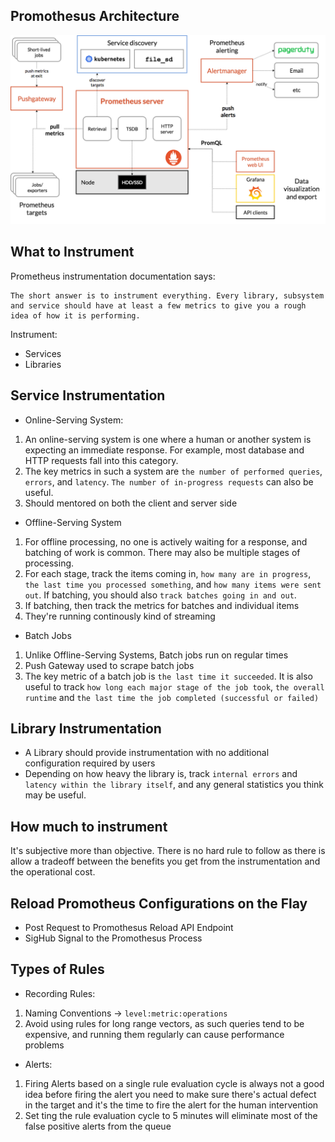 ## Promothesus Architecture
![Promothesus Architecture](assets/architecture.png)

## What to Instrument

Prometheus instrumentation documentation says:
```
The short answer is to instrument everything. Every library, subsystem and service should have at least a few metrics to give you a rough idea of how it is performing.
```
Instrument:
- Services
- Libraries

## Service Instrumentation
- Online-Serving System:
1. An online-serving system is one where a human or another system is expecting an immediate response. For example, most database and HTTP requests fall into this category.
2. The key metrics in such a system are `the number of performed queries`, `errors`, and `latency`. `The number of in-progress requests` can also be useful.
3. Should mentored on both the client and server side 
- Offline-Serving System
1. For offline processing, no one is actively waiting for a response, and batching of work is common. There may also be multiple stages of processing.
2. For each stage, track the items coming in, `how many are in progress`, `the last time you processed something`, and `how many items were sent out`. If batching, you should also `track batches going in and out`.
3. If batching, then track the metrics for batches and individual items
4. They're running continously kind of streaming
- Batch Jobs
1. Unlike Offline-Serving Systems, Batch jobs run on regular times
2. Push Gateway used to scrape batch jobs
3. The key metric of a batch job is `the last time it succeeded`. It is also useful to track `how long each major stage of the job took`, `the overall runtime` and `the last time the job completed (successful or failed)`

## Library Instrumentation
- A Library should provide instrumentation with no additional configuration required by users 
- Depending on how heavy the library is, track ```internal errors``` and ```latency within the library itself```, and any general statistics you think may be useful.

## How much to instrument
It's subjective more than objective. There is no hard rule to follow as there is allow a tradeoff between the benefits you get from the instrumentation and the operational cost.

## Reload Promotheus Configurations on the Flay
- Post Request to Promothesus Reload API Endpoint
- SigHub Signal to the Promothesus Process

## Types of Rules
- Recording Rules:
1. Naming Conventions -> ```level:metric:operations```
2. Avoid using rules for long range vectors, as such queries tend to be expensive, and running them regularly can cause performance problems
- Alerts:
1. Firing Alerts based on a single rule evaluation cycle is always not a good idea before firing the alert you need to make sure there's actual defect in the target
and it's the time to fire the alert for the human intervention
2. Set ting the rule evaluation cycle to 5 minutes will eliminate most of the false positive alerts from the queue